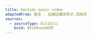 ```yaml
---
title: Hachimi music video
adaptedFrom: 医生 - 亞細亞曠世奇才,范旭东
sources:
  - sourceType: bilibili
    bvid: BV1A9uuz6ERF  
---
```

